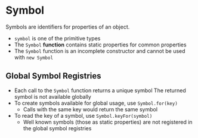 # Symbol

Symbols are identifiers for properties of an object.

- `symbol` is one of the primitive types
- The `Symbol` **function** contains static properties for common properties
- The `Symbol` function is an incomplete constructor and cannot be used with
  `new Symbol`

## Global Symbol Registries

- Each call to the `Symbol` function returns a unique symbol
  The returned symbol is not available globally
- To create symbols available for global usage, use `Symbol.for(key)`
  - Calls with the same key would return the same symbol
- To read the key of a symbol, use `Symbol.keyFor(symbol)`
  - Well known symbols (those as static properties) are not registered in
    the global symbol registries
